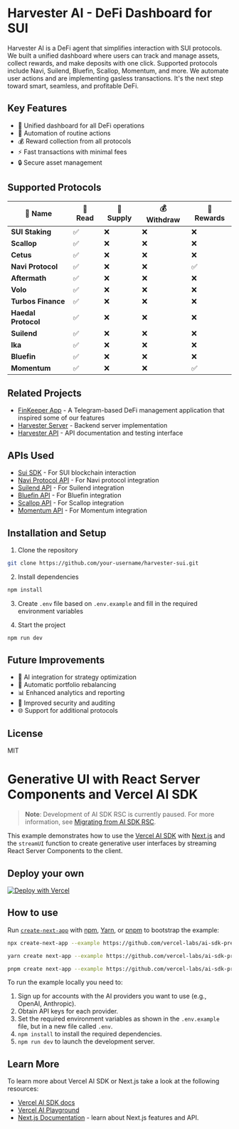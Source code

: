 # Harvester AI - DeFi Dashboard for SUI

Harvester AI is a DeFi agent that simplifies interaction with SUI protocols. We built a unified dashboard where users can track and manage assets, collect rewards, and make deposits with one click. Supported protocols include Navi, Suilend, Bluefin, Scallop, Momentum, and more. We automate user actions and are implementing gasless transactions. It's the next step toward smart, seamless, and profitable DeFi.

## Key Features

- 🎯 Unified dashboard for all DeFi operations
- 🔄 Automation of routine actions
- 💰 Reward collection from all protocols
- ⚡ Fast transactions with minimal fees
- 🔒 Secure asset management

## Supported Protocols

| 🏦 Name            | 📖 Read | 💸 Supply | 💰 Withdraw  | 🎁 Rewards|
|--------------------|---------|-----------|--------------|----------|
| **SUI Staking**    |   ✅    |   ❌      |   ❌         |   ❌     |
| **Scallop**        |   ✅    |   ❌      |   ❌         |   ❌     |
| **Cetus**          |   ✅    |   ❌      |   ❌         |   ❌     |
| **Navi Protocol**  |   ✅    |   ❌      |   ❌         |   ✅     |
| **Aftermath**      |   ✅    |   ❌      |   ❌         |   ❌     |
| **Volo**           |   ✅    |   ❌      |   ❌         |   ❌     |
| **Turbos Finance** |   ✅    |   ❌      |   ❌         |   ❌     |
| **Haedal Protocol**|   ✅    |   ❌      |   ❌         |   ❌     |
| **Suilend**        |   ✅    |   ❌      |   ❌         |   ❌     |
| **Ika**            |   ✅    |   ❌      |   ❌         |   ❌     |
| **Bluefin**        |   ✅    |   ❌      |   ❌         |   ❌     |
| **Momentum**       |   ✅    |   ❌      |   ❌         |   ✅     |

## Related Projects

- [FinKeeper App](https://finkeeper.pro/app) - A Telegram-based DeFi management application that inspired some of our features
- [Harvester Server](https://github.com/MariKhad/harvester-server) - Backend server implementation
- [Harvester API](https://harvester-server-production.up.railway.app/api#) - API documentation and testing interface

## APIs Used

- [Sui SDK](https://github.com/MystenLabs/sui/tree/main/sdk/typescript) - For SUI blockchain interaction
- [Navi Protocol API](https://docs.naviprotocol.io/) - For Navi protocol integration
- [Suilend API](https://docs.suilend.fi/) - For Suilend integration
- [Bluefin API](https://docs.bluefin.io/) - For Bluefin integration
- [Scallop API](https://docs.scallop.io/) - For Scallop integration
- [Momentum API](https://docs.momentum.xyz/) - For Momentum integration

## Installation and Setup

1. Clone the repository
```bash
git clone https://github.com/your-username/harvester-sui.git
```

2. Install dependencies
```bash
npm install
```

3. Create `.env` file based on `.env.example` and fill in the required environment variables

4. Start the project
```bash
npm run dev
```

## Future Improvements

- 🤖 AI integration for strategy optimization
- 🔄 Automatic portfolio rebalancing
- 📊 Enhanced analytics and reporting
- 🔐 Improved security and auditing
- 🌐 Support for additional protocols

## License

MIT

# Generative UI with React Server Components and Vercel AI SDK

> **Note**: Development of AI SDK RSC is currently paused. For more information, see [Migrating from AI SDK RSC](https://sdk.vercel.ai/docs/ai-sdk-rsc/migrating-to-ui#background).

This example demonstrates how to use the [Vercel AI SDK](https://sdk.vercel.ai/docs) with [Next.js](https://nextjs.org/) and the `streamUI` function to create generative user interfaces by streaming React Server Components to the client.

## Deploy your own

[![Deploy with Vercel](https://vercel.com/button)](https://vercel.com/new/clone?repository-url=https%3A%2F%2Fgithub.com%2Fvercel-labs%2Fai-sdk-preview-rsc-genui&env=OPENAI_API_KEY&envDescription=API%20keys%20needed%20for%20application&envLink=platform.openai.com)

## How to use

Run [`create-next-app`](https://github.com/vercel/next.js/tree/canary/packages/create-next-app) with [npm](https://docs.npmjs.com/cli/init), [Yarn](https://yarnpkg.com/lang/en/docs/cli/create/), or [pnpm](https://pnpm.io) to bootstrap the example:

```bash
npx create-next-app --example https://github.com/vercel-labs/ai-sdk-preview-rsc-genui ai-sdk-preview-rsc-genui-example
```

```bash
yarn create next-app --example https://github.com/vercel-labs/ai-sdk-preview-rsc-genui ai-sdk-preview-rsc-genui-example
```

```bash
pnpm create next-app --example https://github.com/vercel-labs/ai-sdk-preview-rsc-genui ai-sdk-preview-rsc-genui-example
```

To run the example locally you need to:

1. Sign up for accounts with the AI providers you want to use (e.g., OpenAI, Anthropic).
2. Obtain API keys for each provider.
3. Set the required environment variables as shown in the `.env.example` file, but in a new file called `.env`.
4. `npm install` to install the required dependencies.
5. `npm run dev` to launch the development server.


## Learn More

To learn more about Vercel AI SDK or Next.js take a look at the following resources:

- [Vercel AI SDK docs](https://sdk.vercel.ai/docs)
- [Vercel AI Playground](https://play.vercel.ai)
- [Next.js Documentation](https://nextjs.org/docs) - learn about Next.js features and API.


